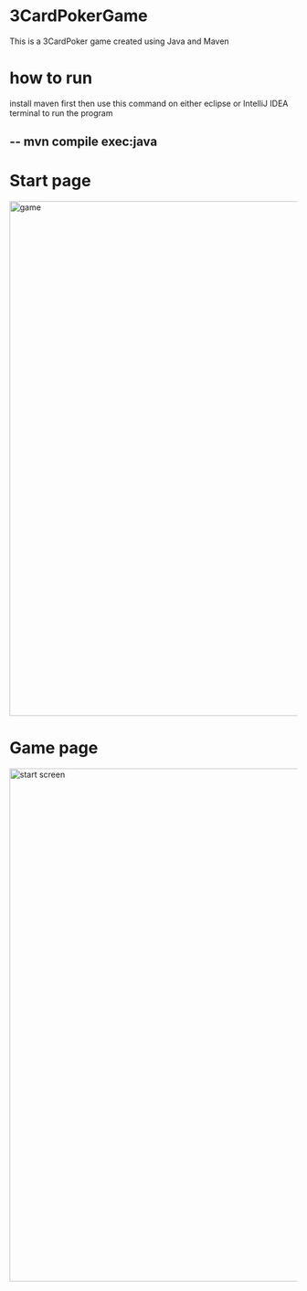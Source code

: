 # 3CardPokerGame
This is a 3CardPoker game created using Java and Maven 

# how to run
install maven first
then use this command on either eclipse or IntelliJ IDEA terminal to run the program

--
mvn compile exec:java
--

# Start page 
<img width="902" alt="game" src="https://user-images.githubusercontent.com/91904744/227375739-600135e3-191f-48d7-9e4e-65ae7f8748ab.png">

# Game page
<img width="899" alt="start screen" src="https://user-images.githubusercontent.com/91904744/227375896-600a7e79-5ca4-4122-a36b-23f330f4f53a.png">
